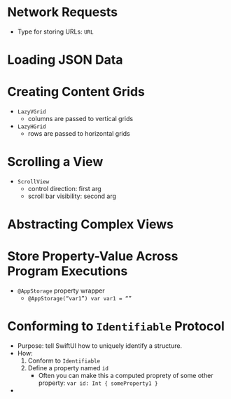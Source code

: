 # Network Requests
- Type for storing URLs: `URL`
# Loading JSON Data
# Creating Content Grids<!-- {"fold":true} -->
- `LazyVGrid`
  - columns are passed to vertical grids
- `LazyHGrid`
  - rows are passed to horizontal grids
# Scrolling a View<!-- {"fold":true} -->
- `ScrollView`
  - control direction: first arg
  - scroll bar visibility: second arg
# Abstracting Complex Views

# Store Property-Value Across Program Executions
- `@AppStorage` property wrapper
  - `@AppStorage(“var1”) var var1 = “”`


# Conforming to `Identifiable` Protocol
- Purpose: tell SwiftUI how to uniquely identify a structure.
- How:
  1. Conform to `Identifiable`
  2. Define a property named `id`
     - Often you can make this a computed proprety of some other property: `var id: Int { someProperty1 }`
- 